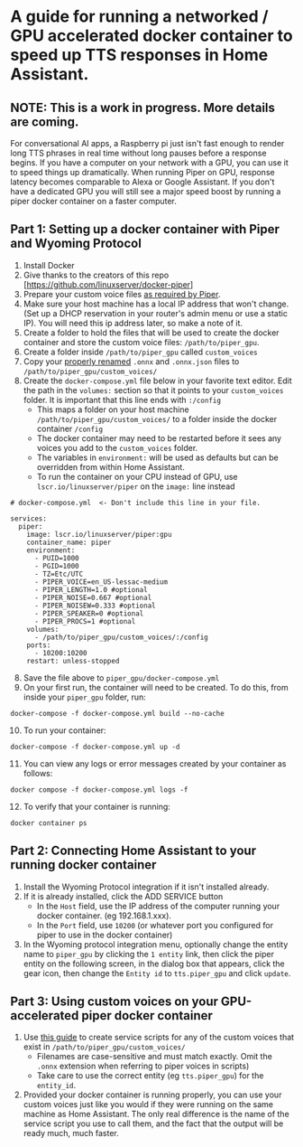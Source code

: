 # A guide for running a networked / GPU accelerated docker container to speed up TTS responses in Home Assistant.
## NOTE: This is a work in progress.  More details are coming.
For conversational AI apps, a Raspberry pi just isn't fast enough to render long TTS phrases in real time without long pauses before a response begins.  If you have a computer on your network with a GPU, you can use it to speed things up dramatically.   When running Piper on GPU, response latency becomes comparable to Alexa or Google Assistant.  If you don't have a dedicated GPU you will still see a major speed boost by running a piper docker container on a faster computer.


## Part 1: Setting up a docker container with Piper and Wyoming Protocol
1. Install Docker
2. Give thanks to the creators of this repo [https://github.com/linuxserver/docker-piper] 
3. Prepare your custom voice files [as required by Piper](renaming_and_preparing_custom_piper_voices.md). 
4. Make sure your host machine has a local IP address that won't change.  (Set up a DHCP reservation in your router's admin menu or use a static IP).  You will need this ip address later, so make a note of it.
5. Create a folder to hold the files that will be used to create the docker container and store the custom voice files: `/path/to/piper_gpu`. 
6. Create a folder inside `/path/to/piper_gpu` called `custom_voices`
7. Copy your [properly renamed](renaming_and_preparing_custom_piper_voices.md) `.onnx` and `.onnx.json` files to `/path/to/piper_gpu/custom_voices/`
8. Create the `docker-compose.yml` file below in your favorite text editor.  Edit the path in the `volumes:` section so that it points to your `custom_voices` folder.  It is important that this line ends with `:/config`
   -  This  maps a folder on your host machine `/path/to/piper_gpu/custom_voices/` to a folder inside the docker container `/config`
   -  The docker container may need to be restarted before it sees any voices you add to the `custom_voices` folder.
   -  The variables in `environment:` will be used as defaults but can be overridden from within Home Assistant.
   -  To run the container on your CPU instead of GPU, use `lscr.io/linuxserver/piper` on the `image:` line instead
   
```
# docker-compose.yml  <- Don't include this line in your file.

services:
  piper:
    image: lscr.io/linuxserver/piper:gpu
    container_name: piper
    environment:
      - PUID=1000
      - PGID=1000
      - TZ=Etc/UTC
      - PIPER_VOICE=en_US-lessac-medium
      - PIPER_LENGTH=1.0 #optional
      - PIPER_NOISE=0.667 #optional
      - PIPER_NOISEW=0.333 #optional
      - PIPER_SPEAKER=0 #optional
      - PIPER_PROCS=1 #optional
    volumes:
      - /path/to/piper_gpu/custom_voices/:/config
    ports:
      - 10200:10200
    restart: unless-stopped
```
8. Save the file above to `piper_gpu/docker-compose.yml`
9. On your first run, the container will need to be created. To do this, from inside your `piper_gpu` folder, run:

```
docker-compose -f docker-compose.yml build --no-cache
```

10. To run your container:
```
docker-compose -f docker-compose.yml up -d
```

11. You can view any logs or error messages created by your container as follows:
```
docker compose -f docker-compose.yml logs -f
```

12. To verify that your container is running:
```
docker container ps
```

## Part 2: Connecting Home Assistant to your running docker container
1. Install the Wyoming Protocol integration if it isn't installed already.
2. If it is already installed, click the ADD SERVICE button
      -  In the `Host` field, use the IP address of the computer running your docker container. (eg 192.168.1.xxx).
      -  In the `Port` field, use `10200` (or whatever port you configured for piper to use in the docker container)
3. In the Wyoming protocol integration menu, optionally change the entity name to `piper_gpu` by clicking the `1 entity` link, then click the piper entity on the following screen, in the dialog box that appears, click the gear icon, then change the `Entity id` to `tts.piper_gpu` and click `update`.

## Part 3: Using custom voices on your GPU-accelerated piper docker container

1. Use [this guide](home_assistant_custom_voice_scripts.md) to create service scripts for any of the custom voices that exist in `/path/to/piper_gpu/custom_voices/`  
    - Filenames are case-sensitive and must match exactly.  Omit the `.onnx` extension when referring to piper voices in scripts)
    - Take care to use the correct entity (eg `tts.piper_gpu`) for the `entity_id`.
2. Provided your docker container is running properly, you can use your custom voices just like you would if they were running on the same machine as Home Assistant. The only real difference is the name of the service script you use to call them, and the fact that the output will be ready much, much faster.
    
    


